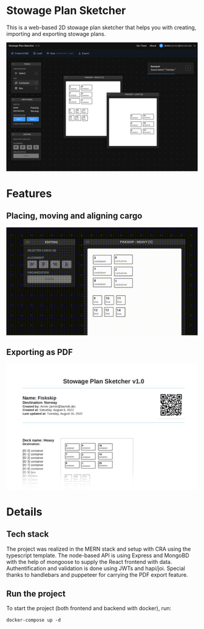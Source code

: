 # Stowage Plan Sketcher

This is a web-based 2D stowage plan sketcher that helps you with creating, importing and exporting stowage plans.

![main application](/docs/images/application.png)

# Features

## Placing, moving and aligning cargo
![placing, moving, aligning of cargo](/docs/gif/create-and-align.gif)

## Exporting as PDF
![pdf excerpt](/docs/images/pdf-excerpt.png)

# Details
## Tech stack

The project was realized in the MERN stack and setup with CRA using the typescript template. The node-based API is using Express and MongoBD with the help of mongoose to supply the React frontend with data. Authentification and validation is done using JWTs and hapi/joi. Special thanks to handlebars and puppeteer for carrying the PDF export feature.

## Run the project

To start the project (both frontend and backend with docker), run:

```shell
docker-compose up -d
```

